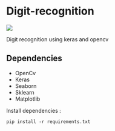 # Digit-recognition

![](https://img.shields.io/badge/Python-3.6.2-blue.svg) 

Digit recognition using keras and opencv


<h2>Dependencies</h2>

<ul>  
  <li>OpenCv</li>
  <li>Keras</li>
  <li>Seaborn</li>
  <li>Sklearn</li>
  <li>Matplotlib</li>
</ul>

<p>
  Install dependencies :

  ```
  pip install -r requirements.txt
  ```

</p>
